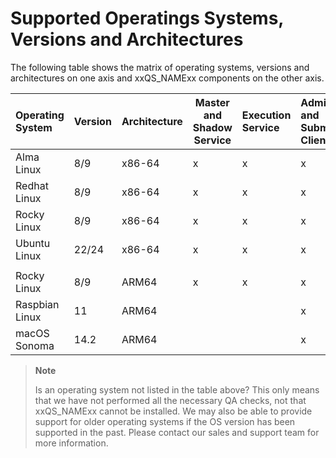 # Supported Operatings Systems, Versions and Architectures

The following table shows the matrix of operating systems, versions and architectures on one axis and 
xxQS_NAMExx components on the other axis. 

| Operating System | Version | Architecture | Master and Shadow Service | Execution Service | Admin and Submit Clients |
|:-----------------|:--------|:-------------|---------------------------|:------------------|:-------------------------|
| Alma Linux       | 8/9     | x86-64       | x                         | x                 | x                        |
| Redhat Linux     | 8/9     | x86-64       | x                         | x                 | x                        |
| Rocky Linux      | 8/9     | x86-64       | x                         | x                 | x                        |
| Ubuntu Linux     | 22/24   | x86-64       | x                         | x                 | x                        |
|                  |         |              |                           |                   |                          |
| Rocky Linux      | 8/9     | ARM64        | x                         | x                 | x                        |
| Raspbian Linux   | 11      | ARM64        |                           |                   | x                        |
| macOS Sonoma     | 14.2    | ARM64        |                           |                   | x                        |

> **Note**
> 
> Is an operating system not listed in the table above? This only means that we have not performed all the 
> necessary QA checks, not that xxQS_NAMExx cannot be installed. We may also be able to provide support for 
> older operating systems if the OS version has been supported in the past. Please contact our sales and support 
> team for more information.

